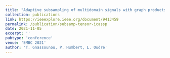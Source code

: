 ```yaml
---
title: "Adaptive subsampling of multidomain signals with graph products"
collection: publications
link: https://ieeexplore.ieee.org/document/9413459
permalink: /publication/subsamp-tensor-icassp
date: 2021-11-05
excerpt: ''
pubtype: 'conference'
venue: 'EMBC 2021'
author: 'T. Gnassounou, P. Humbert, L. Oudre'
---
```

